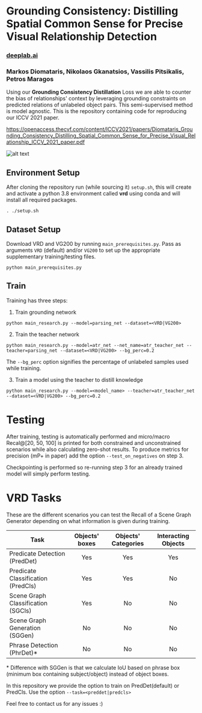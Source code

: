# Grounding Consistency: Distilling Spatial Common Sense for Precise Visual Relationship Detection
### [deeplab.ai](https://deeplab.ai)

### Markos Diomataris, Nikolaos Gkanatsios, Vassilis Pitsikalis, Petros Maragos
 Using our **Grounding Consistency Distillation**
Loss we are able to counter the bias of relationships' context by leveraging grounding constraints on 
 predicted relations of unlabeled object pairs.
This semi-supervised method is model agnostic. This is the repository containing code for reproducing our ICCV 2021 paper.

https://openaccess.thecvf.com/content/ICCV2021/papers/Diomataris_Grounding_Consistency_Distilling_Spatial_Common_Sense_for_Precise_Visual_Relationship_ICCV_2021_paper.pdf

![alt text](.readme_figs/teaser_new.png)

[comment]: <> (![alt text]&#40;.readme_figs/GCD.png&#41;)




## Environment Setup
After cloning the repository run (while sourcing it) `setup.sh`, this will create and activate a python 3.8 environment called **vrd** using conda 
and will install all required packages.

`. ./setup.sh`

## Dataset Setup
Download VRD and VG200 by running `main_prerequisites.py`. Pass as arguments `VRD` (default) and/or `VG200` to set up the
appropriate supplementary training/testing files.

`python main_prerequisites.py`


## Train
Training has three steps:
1. Train grounding network

`python main_research.py --model=parsing_net --dataset=<VRD|VG200>`

2. Train the teacher network

`python main_research.py --model=atr_net --net_name=atr_teacher_net --teacher=parsing_net --dataset=<VRD|VG200>
--bg_perc=0.2`

The `--bg_perc` option signifies the percentage of unlabeled samples used while training.

3. Train a model using the teacher to distill knowledge

`python main_research.py --model=<model_name> --teacher=atr_teacher_net --dataset=<VRD|VG200>
--bg_perc=0.2`

# Testing

After training, testing is automatically performed and micro/macro Recal@[20, 50, 100] is printed for both constrained
and unconstrained scenarios while also calculating zero-shot results.
To produce metrics for precision (mP+ in paper) add the option `--test_on_negatives` on step 3. 

Checkpointing is performed so re-running step 3 for an already trained model will simply perform testing.

# VRD Tasks
These are the different scenarios you can test the Recall of a Scene Graph Generator depending on what information
is given during training.

| Task        | Objects' boxes| Objects' Categories| Interacting Objects |
| ------------- |:-------------:|:-------------:|:-------------:|
| Predicate Detection (PredDet)      | Yes | Yes | Yes | 
| Predicate Classification (PredCls) | Yes | Yes | No |
| Scene Graph Classification (SGCls) | Yes | No | No |
| Scene Graph Generation (SGGen)     | No | No | No |
| Phrase Detection (PhrDet)*          | No | No | No |

\* Difference with SGGen is that we calculate IoU based on phrase box (minimum box containing subject/object)
  instead of object boxes.
  
In this repository we provide the option to train on PredDet(default) or PredCls. Use the option `--task=<preddet|predcls>`

Feel free to contact us for any issues :)
